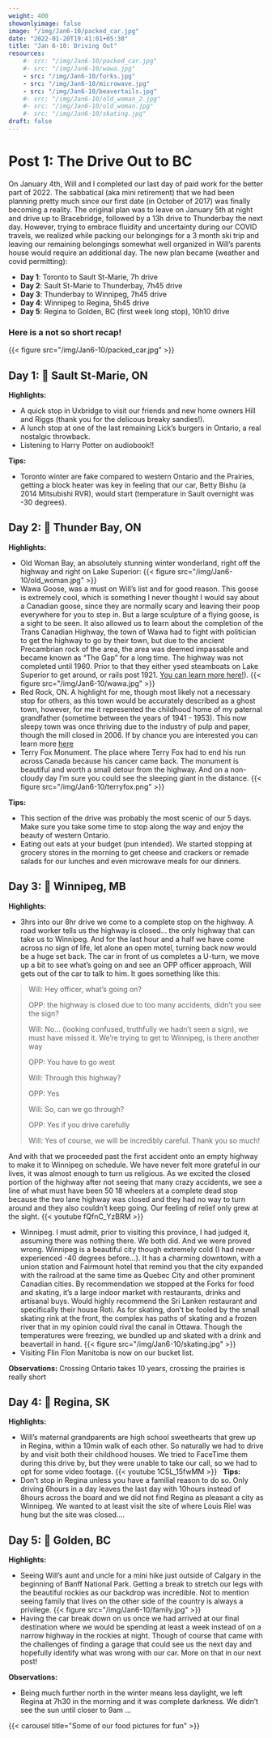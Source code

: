 ```yaml
---
weight: 400
showonlyimage: false
image: "/img/Jan6-10/packed_car.jpg"
date: "2022-01-20T19:41:01+05:30"
title: "Jan 6-10: Driving Out"
resources:
    #- src: "/img/Jan6-10/packed_car.jpg"
    #- src: "/img/Jan6-10/wawa.jpg"
    - src: "/img/Jan6-10/forks.jpg"
    - src: "/img/Jan6-10/microwave.jpg"
    - src: "/img/Jan6-10/beavertails.jpg"
    #- src: "/img/Jan6-10/old_woman_2.jpg"
    #- src: "/img/Jan6-10/old_woman.jpg"
    #- src: "/img/Jan6-10/skating.jpg"
draft: false
---
```


# Post 1: The Drive Out to BC

On January 4th, Will and I completed our last day of paid work for the better part of 2022. The sabbatical (aka mini retirement) that we had been planning pretty much since our first date (in October of 2017) was finally becoming a reality. The original plan was to leave on January 5th at night and drive up to Bracebridge, followed by a 13h drive to Thunderbay the next day. However, trying to embrace fluidity and uncertainty during our COVID travels, we realized while packing our belongings for a 3 month ski trip and leaving our remaining belongings somewhat well organized in Will’s parents house would require an additional day. The new plan became (weather and covid permitting): 

* **Day 1**: Toronto to Sault St-Marie, 7h drive
* **Day 2**: Sault St-Marie to Thunderbay, 7h45 drive
* **Day 3**: Thunderbay to Winnipeg, 7h45 drive
* **Day 4**: Winnipeg to Regina, 5h45 drive
* **Day 5**: Regina to Golden, BC (first week long stop), 10h10 drive


### Here is a not so short recap!

{{< figure src="/img/Jan6-10/packed_car.jpg" >}}
&nbsp;
&nbsp;

## Day 1: 🚙 Sault St-Marie, ON

**Highlights:**
* A quick stop in Uxbridge to visit our friends and new home owners Hill and Riggs (thank you for the delicous breaky sandies!).
* A lunch stop at one of the last remaining Lick’s burgers in Ontario, a real nostalgic throwback.  
* Listening to Harry Potter on audiobook!!

**Tips:**  
* Toronto winter are fake compared to western Ontario and the Prairies, getting a block heater was key in feeling that our car, Betty Bishu (a 2014 Mitsubishi RVR), would start (temperature in Sault overnight was -30 degrees). 

## Day 2: 🚙 Thunder Bay, ON

**Highlights:**
* Old Woman Bay, an absolutely stunning winter wonderland, right off the highway and right on Lake Superior:
{{< figure src="/img/Jan6-10/old_woman.jpg" >}}
&nbsp;
* Wawa Goose, was a must on Will’s list and for good reason. This goose is extremely cool, which is something I never thought I would say about a Canadian goose, since they are normally scary and leaving their poop everywhere for you to step in. But a large sculpture of a flying goose, is a sight to be seen. It also allowed us to learn about the completion of the Trans Canadian Highway, the town of Wawa had to fight with politician to get the highway to go by their town, but due to the ancient Precambrian rock of the area, the area was deemed impassable and became known as “The Gap” for a long time. The highway was not completed until 1960. Prior to that they either ysed steamboats on Lake Superior to get around, or rails post 1921. [You can learn more here!](https://www.wawa.cc/en/things-to-do/trans-canada-highway-and-the-wawa-goose.aspx#Trans-Canada-highway)).
{{< figure src="/img/Jan6-10/wawa.jpg" >}}
&nbsp;
* Red Rock, ON. A highlight for me, though most likely not a necessary stop for others, as this town would be accurately described as a ghost town, however, for me it represented the childhood home of my paternal grandfather (sometime between the years of 1941 - 1953). This now sleepy town was once thriving due to the industry of pulp and paper, though the mill closed in 2006. If by chance you are interested you can learn more [here](http://www.redrocktownship.com/community/history/street-scenes/) 
* Terry Fox Monument. The place where Terry Fox had to end his run across Canada because his cancer came back. The monument is beautiful and worth a small detour from the highway. And on a non-cloudy day I’m sure you could see the sleeping giant in the distance. 
{{< figure src="/img/Jan6-10/terryfox.png" >}}
&nbsp;

**Tips:** 
* This section of the drive was probably the most scenic of our 5 days. Make sure you take some time to stop along the way and enjoy the beauty of western Ontario. 
* Eating out eats at your budget (pun intended). We started stopping at grocery stores in the morning to get cheese and crackers or remade salads for our lunches and even microwave meals for our dinners. 

## Day 3: 🚙 Winnipeg, MB


**Highlights:** 
* 3hrs into our 8hr drive we come to a complete stop on the highway. A road worker tells us the highway is closed… the only highway that can take us to Winnipeg. And for the last hour and a half we have come across no sign of life, let alone an open motel, turning back now would be a huge set back. The car in front of us completes a U-turn, we move up a bit to see what’s going on and see an OPP officer approach, Will gets out of the car to talk to him. It goes something like this: 

> Will: Hey officer, what’s going on? 
> 
> OPP: the highway is closed due to too many accidents, didn’t you see the sign? 
> 
> Will: No… (looking confused, truthfully we hadn’t seen a sign), we must have missed it. We’re trying to get to Winnipeg, is there another way
> 
> OPP: You have to go west
> 
> Will: Through this highway? 
> 
> OPP: Yes
> 
> Will: So, can we go through? 
> 
> OPP: Yes if you drive carefully 
> 
> Will: Yes of course, we will be incredibly careful. Thank you so much! 

And with that we proceeded past the first accident onto an empty highway to make it to Winnipeg on schedule. We have never felt more grateful in our lives, it was almost enough to turn us religious. As we excited the closed portion of the highway after not seeing that many crazy accidents, we see a line of what must have been 50 18 wheelers at a complete dead stop because the two lane highway was closed and they had no way to turn around and they also couldn’t keep going. Our feeling of relief only grew at the sight. 
{{< youtube fQfnC_YzBRM >}}
&nbsp;
* Winnipeg. I must admit, prior to visiting this province, I had judged it, assuming there was nothing there. We both did. And we were proved wrong. Winnipeg is a beautiful city though extremely cold (I had never experienced -40 degrees before…). It has a charming downtown, with a union station and Fairmount hotel that remind you that the city expanded with the railroad at the same time as Quebec City and other prominent Canadian cities. By recommendation we stopped at the Forks for food and skating, it’s a large indoor market with restaurants, drinks and artisanal buys. Would highly recommend the Sri Lanken restaurant and specifically their house Roti. As for skating, don’t be fooled by the small skating rink at the front, the complex has paths of skating and a frozen river that in my opinion could rival the canal in Ottawa. Though the temperatures were freezing, we bundled up and skated with a drink and beavertail in hand. 
{{< figure src="/img/Jan6-10/skating.jpg" >}}
&nbsp;
* Visiting Flin Flon Manitoba is now on our bucket list.

**Observations:** 
Crossing Ontario takes 10 years, crossing the prairies is really short 

## Day 4: 🚙 Regina, SK

**Highlights:** 
* Will’s maternal grandparents are high school sweethearts that  grew up in Regina, within a 10min walk of each other. So naturally we had to drive by and visit both their childhood houses. We tried to FaceTime them during this drive by, but they were unable to take our call, so we had to opt for some video footage. 
{{< youtube 1C5L_15fwMM >}}
&nbsp;
**Tips:** 
* Don’t stop in Regina unless you have a familial reason to do so. Only driving 6hours in a day leaves the last day with 10hours instead of 8hours across the board and we did not find Regina as pleasant a city as Winnipeg. We wanted to at least visit the site of where Louis Riel was hung but the site was closed….

## Day 5: 🚙 Golden, BC

**Highlights:** 
* Seeing Will’s aunt and uncle for a mini hike just outside of Calgary in the beginning of Banff National Park. Getting a break to stretch our legs with the beautiful rockies as our backdrop was incredible. Not to mention seeing family that lives on the other side of the country is always a privilege. 
{{< figure src="/img/Jan6-10/family.jpg" >}}
&nbsp;
* Having the car break down on us once we had arrived at our final destination where we would be spending at least a week instead of on a narrow highway in the rockies at night. Though of course that came with the challenges of finding a garage that could see us the next day and hopefully identify what was wrong with our car. More on that in our next post!

**Observations:** 
* Being much further north in the winter means less daylight, we left Regina at 7h30 in the morning and it was complete darkness. We didn’t see the sun until closer to 9am … 

{{< carousel title="Some of our food pictures for fun" >}}

&nbsp;
&nbsp;
